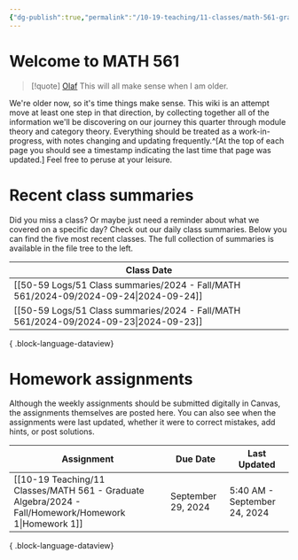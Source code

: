 ```yaml
---
{"dg-publish":true,"permalink":"/10-19-teaching/11-classes/math-561-graduate-algebra/2024-fall/math-561-home/","updated":"2024-09-24T13:23:02-07:00"}
---
```


# Welcome to MATH 561

> [!quote] [Olaf](https://en.wikipedia.org/wiki/Olaf_(Frozen))
> This will all make sense when I am older.

We're older now, so it's time things make sense. This wiki is an attempt move at least one step in that direction, by collecting together all of the information we'll be discovering on our journey this quarter through module theory and category theory. Everything should be treated as a work-in-progress, with notes changing and updating frequently.^[At the top of each page you should see a timestamp indicating the last time that page was updated.] Feel free to peruse at your leisure.

# Recent class summaries

Did you miss a class? Or maybe just need a reminder about what we covered on a specific day? Check out our daily class summaries. Below you can find the five most recent classes. The full collection of summaries is available in the file tree to the left.

| Class Date                                                                               |
| ---------------------------------------------------------------------------------------- |
| [[50-59 Logs/51 Class summaries/2024 - Fall/MATH 561/2024-09/2024-09-24\|2024-09-24]] |
| [[50-59 Logs/51 Class summaries/2024 - Fall/MATH 561/2024-09/2024-09-23\|2024-09-23]] |

{ .block-language-dataview}

# Homework assignments

Although the weekly assignments should be submitted digitally in Canvas, the assignments themselves are posted here. You can also see when the assignments were last updated, whether it were to correct mistakes, add hints, or post solutions.

| Assignment                                                                                               | Due Date           | Last Updated                 |
| -------------------------------------------------------------------------------------------------------- | ------------------ | ---------------------------- |
| [[10-19 Teaching/11 Classes/MATH 561 - Graduate Algebra/2024 - Fall/Homework/Homework 1\|Homework 1]] | September 29, 2024 | 5:40 AM - September 24, 2024 |

{ .block-language-dataview}
